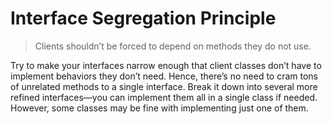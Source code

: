 # Interface Segregation Principle

> Clients shouldn’t be forced to depend on methods they do not use.

Try to make your interfaces narrow enough that client classes
don’t have to implement behaviors they don’t need.
Hence, there’s no need to cram tons
of unrelated methods to a single interface. Break it down into
several more refined interfaces—you can implement them all
in a single class if needed. However, some classes may be fine
with implementing just one of them.